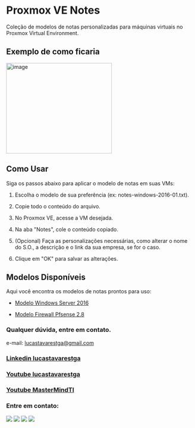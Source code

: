 # Proxmox VE Notes

Coleção de modelos de notas personalizadas para máquinas virtuais no Proxmox Virtual Environment.

## Exemplo de como ficaria

<img width="284" height="244" alt="image" src="https://github.com/user-attachments/assets/883f0a75-3923-4d31-a44d-4e034035ce2b" />

## Como Usar

Siga os passos abaixo para aplicar o modelo de notas em suas VMs:

1. Escolha o modelo de sua preferência (ex: notes-windows-2016-01.txt).

2. Copie todo o conteúdo do arquivo.

3. No Proxmox VE, acesse a VM desejada.

4. Na aba "Notes", cole o conteúdo copiado.

5. (Opcional) Faça as personalizações necessárias, como alterar o nome do S.O., a descrição e o link da sua empresa, se for o caso.

6. Clique em "OK" para salvar as alterações.

## Modelos Disponíveis

Aqui você encontra os modelos de notas prontos para uso:

* [Modelo Windows Server 2016](https://github.com/lucastavarestga/proxmox-proxmox-ve-notes/blob/main/notes-windows-2016-01.txt)

* [Modelo Firewall Pfsense 2.8](https://github.com/lucastavarestga/proxmox-proxmox-ve-notes/blob/main/notes-pfsense-2.8-01.txt)

### Qualquer dúvida, entre em contato.

e-mail: lucastavarestga@gmail.com
### [Linkedin lucastavarestga](https://www.linkedin.com/in/lucastavarestga)
### [Youtube lucastavarestga](https://youtube.com/@lucastavaressoares)
### [Youtube MasterMindTI](https://www.youtube.com/@mastermindti)

### Entre em contato:

<a href="mailto:lucastavarestga@gmail.com"><img src="https://img.shields.io/badge/Gmail-D14836?style=for-the-badge&logo=gmail&logoColor=white" target="_blank"></a>
<a href="https://www.linkedin.com/in/lucastavarestga" target="_blank"><img src="https://img.shields.io/badge/-LinkedIn-0077B5?style=for-the-badge&logo=linkedin&logoColor=white" target="_blank"></a>
<a href="https://youtube.com/@lucastavaressoares" target="_blank"><img src="https://img.shields.io/badge/YouTube-FF0000?style=for-the-badge&logo=youtube&logoColor=white" target="_blank"></a>
<a href="https://www.youtube.com/@mastermindti" target="_blank"><img src="https://img.shields.io/badge/YouTube-FF0000?style=for-the-badge&logo=youtube&logoColor=white" target="_blank"></a>
